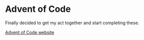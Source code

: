 # Advent of Code
Finally decided to get my act together and start completing these.

[Advent of Code website](https://adventofcode.com/ "Advent of Code")
